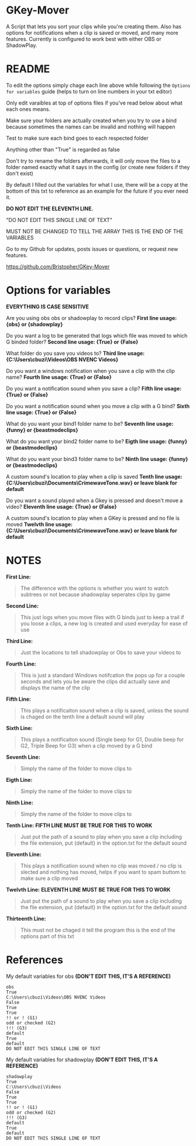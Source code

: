 # GKey-Mover
A Script that lets you sort your clips while you're creating them. Also has options for notifications when a clip is saved or moved, and many more features. Currently is configured to work best with either OBS or ShadowPlay.





# README
To edit the options simply chage each line above while following the ```Options for variables``` guide (helps to turn on line numbers in your txt editor)

Only edit varaibles at top of options files if you've read below about what each ones means.

Make sure your folders are actually created when you try to use a bind because sometimes the names can be invalid and nothing will happen

Test to make sure each bind goes to each respected folder

Anything other than "True" is regarded as false

Don't try to rename the folders afterwards, it will only move the files to a folder named exactly what it says in the config (or create new folders if they don't exist)

By default I filled out the variables for what I use,
there will be a copy at the bottom of this txt to reference as an example for the future if you ever need it.

**DO NOT EDIT THE ELEVENTH LINE.** 

"DO NOT EDIT THIS SINGLE LINE OF TEXT" 

MUST NOT BE CHANGED TO TELL THE ARRAY THIS IS THE END OF THE VARIABLES

Go to my Github for updates, posts issues or questions, or request new features.

https://github.com/Bristopher/GKey-Mover








# Options for variables
**EVERYTHING IS CASE SENSITIVE**


Are you using obs obs or shadowplay to record clips?
**First line usage: {obs} or {shadowplay}**

Do you want a log to be generated that logs which file was moved to which G binded folder?
**Second line usage: {True} or {False}**

What folder do you save you videos to?
**Third line usage: {C:\Users\cbuzi\Videos\OBS NVENC Videos}**

Do you want a windows notification when you save a clip with the clip name?
**Fourth line usage: {True} or {False}** 

Do you want a notification sound when you save a clip?
**Fifth line usage: {True} or {False}** 

Do you want a notification sound when you move a clip with a G bind?
**Sixth line usage: {True} or {False}** 

What do you want your bind1 folder name to be?
**Seventh line usage: {funny} or {beastmodeclips}**

What do you want your bind2 folder name to be?
**Eigth line usage: {funny} or {beastmodeclips}**

What do you want your bind3 folder name to be?
**Ninth line usage: {funny} or {beastmodeclips}**

A custom sound's location to play when a clip is saved
**Tenth line usage: {C:\Users\cbuzi\Documents\CrimewaveTone.wav} or leave blank for default**

Do you want a sound played when a Gkey is pressed and doesn't move a video?
**Eleventh line usage: {True} or {False}**

A custom sound's location to play when a GKey is pressed and no file is moved
**Twelvth line usage: {C:\Users\cbuzi\Documents\CrimewaveTone.wav} or leave blank for default**








# NOTES
**First Line:**

>The difference with the options is whether you want to watch subtrees or not because shadowplay seperates clips by game

**Second Line:**

>This just logs when you move files with G binds just to keep a trail if you loose a clips, a new log is created and used everyday for ease of use

**Third Line:**

>Just the locations to tell shadowplay or Obs to save your videos to

**Fourth Line:**

>This is just a standard Windows notifcation the pops up for a couple seconds and lets you be aware the clips did actually save and displays the name of the clip

**Fifth Line:**

>This plays a notificaiton sound when a clip is saved, unless the sound is chaged on the tenth line a default sound will play

**Sixth Line:**	

>This plays a notificaiton sound (Single beep for G1, Double beep for G2, Triple Beep for G3) when a clip moved by a G bind

**Seventh Line:**

>Simply the name of the folder to move clips to

**Eigth Line:**

>Simply the name of the folder to move clips to

**Ninth Line:**

>Simply the name of the folder to move clips to

**Tenth Line:**	 **FIFTH LINE MUST BE TRUE FOR THIS TO WORK**

>Just put the path of a sound to play when you save a clip including the file extension, put {default} in the option.txt for the default sound

**Eleventh Line:**

>This plays a notification sound when no clip was moved / no clip is slected and nothing has moved, helps if you want to spam buttom to make sure a clip moved

**Twelvth Line:** **ELEVENTH LINE MUST BE TRUE FOR THIS TO WORK** 

>Just put the path of a sound to play when you save a clip including the file extension, put {default} in the option.txt for the default sound

**Thirteenth Line:** 

>This must not be chaged it tell the program this is the end of the options part of this txt












# References


My default variables for obs 
**(DON'T EDIT THIS, IT'S A REFERENCE)**
```
obs
True
C:\Users\cbuzi\Videos\OBS NVENC Videos
False
True
True
!! or ! (G1)
odd or checked (G2)
!!! (G3)
default
True
default
DO NOT EDIT THIS SINGLE LINE OF TEXT
```




My default variables for shadowplay
**(DON'T EDIT THIS, IT'S A REFERENCE)**
```
shadowplay
True
C:\Users\cbuzi\Videos
False
True
True
!! or ! (G1)
odd or checked (G2)
!!! (G3)
default
True
default
DO NOT EDIT THIS SINGLE LINE OF TEXT
```
